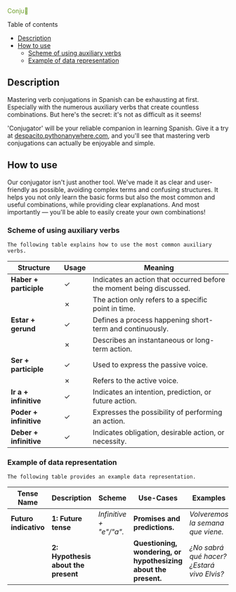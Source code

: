 <p style='color: #6d9e2a;'>Conju🐊</p>

Table of contents

- [Description](#description)
- [How to use](#how-to-use)
  - [Scheme of using auxiliary verbs](#scheme-of-using-auxiliary-verbs)
  - [Example of data representation](#example-of-data-representation)

## Description

Mastering verb conjugations in Spanish can be exhausting at first. Especially with the numerous auxiliary verbs that create countless combinations. But here's the secret: it's not as difficult as it seems!

'Conjugator' will be your reliable companion in learning Spanish. Give it a try at [despacito.pythonanywhere.com](https://despacito.pythonanywhere.com/), and you'll see that mastering verb conjugations can actually be enjoyable and simple.

## How to use

Our conjugator isn't just another tool. We've made it as clear and user-friendly as possible, avoiding complex terms and confusing structures. It helps you not only learn the basic forms but also the most common and useful combinations, while providing clear explanations. And most importantly — you'll be able to easily create your own combinations!

### Scheme of using auxiliary verbs
    The following table explains how to use the most common auxiliary verbs.

| Structure           | Usage    | Meaning                                                          |
|---------------------|----------|------------------------------------------------------------------|
| **Haber + participle**  |    ✓     | Indicates an action that occurred before the moment being discussed. |
|                     |    ✗     | The action only refers to a specific point in time.              |
| **Estar + gerund**      |    ✓     | Defines a process happening short-term and continuously.         |
|                     |    ✗     | Describes an instantaneous or long-term action.                  |
| **Ser + participle**    |    ✓     | Used to express the passive voice.                              |
|                     |    ✗     | Refers to the active voice.                                      |
| **Ir a + infinitive**   |    ✓     | Indicates an intention, prediction, or future action.           |
| **Poder + infinitive**  |    ✓     | Expresses the possibility of performing an action.              |
| **Deber + infinitive**  |    ✓     | Indicates obligation, desirable action, or necessity.           |



### Example of data representation 
    The following table provides an example data representation.
| Tense Name                                             | Description                                          | Scheme                                          | Use-Cases                                                       | Examples                                                                                                 |
|-------------------------------------------------------|------------------------------------------------------|-------------------------------------------------|--------------------------------------------------------------|----------------------------------------------------------------------------------------------------------|
| **Futuro indicativo**                                | **1: Future tense**                                 | *Infinitive + "e"/"a".*                        | **Promises and predictions.**                                   | *Volveremos la semana que viene.*                                                                         |
|                                                       | **2: Hypothesis about the present**                 |                                                 | **Questioning, wondering, or hypothesizing about the present.** | *¿No sabrá qué hacer? ¿Estará vivo Elvis?*|
